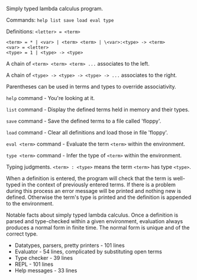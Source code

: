 Simply typed lambda calculus program.

Commands: `help list save load eval type`

Definitions: `<letter> = <term>`

```
<term> = * | <var> | <term> <term> | \<var>:<type> -> <term>
<var> = <letter>
<type> = 1 | <type> -> <type>
```

A chain of `<term> <term> <term> ...` associates to the left.

A chain of `<type> -> <type> -> <type> -> ...` associates to the right.

Parentheses can be used in terms and types to override associativity.

`help` command - You're looking at it.

`list` command - Display the defined terms held in memory and their types.

`save` command - Save the defined terms to a file called 'floppy'.

`load` command - Clear all definitions and load those in file 'floppy'.

`eval <term>` command - Evaluate the term `<term>` within the environment.

`type <term>` command - Infer the type of `<term>` within the environment.

Typing judgments. `<term> : <type>` means the term `<term>` has type `<type>`.

When a definition is entered, the program will check that the term is
well-typed in the context of previously entered terms. If there is a problem
during this process an error message will be printed and nothing new is
defined. Otherwise the term's type is printed and the definition is appended to
the environment.

Notable facts about simply typed lambda calculus. Once a definition is parsed and
type-checked within a given environment, evaluation always produces a normal
form in finite time. The normal form is unique and of the correct type.

* Datatypes, parsers, pretty printers - 101 lines
* Evaluator - 54 lines, complicated by substituting open terms
* Type checker - 39 lines
* REPL - 101 lines
* Help messages - 33 lines
